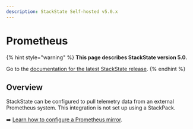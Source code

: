 ```yaml
---
description: StackState Self-hosted v5.0.x 
---
```


# Prometheus

{% hint style="warning" %}
**This page describes StackState version 5.0.**

Go to the [documentation for the latest StackState release](https://docs.stackstate.com/stackpacks/integrations/prometheus).
{% endhint %}

## Overview

StackState can be configured to pull telemetry data from an external Prometheus system. This integration is not set up using a StackPack. 

➡️ [Learn how to configure a Prometheus mirror](/configure/telemetry/data-sources/prometheus-mirror.md).
